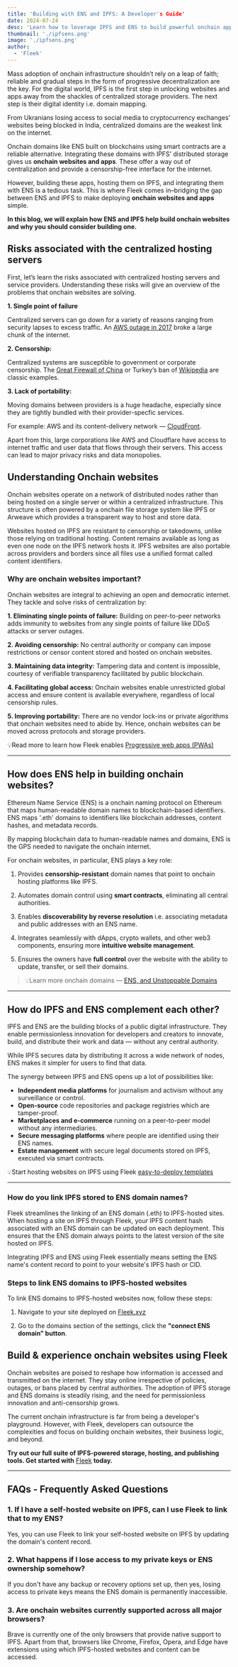 ```yaml
---
title: 'Building with ENS and IPFS: A Developer's Guide'
date: 2024-07-24
desc: 'Learn how to leverage IPFS and ENS to build powerful onchain apps and websites'
thumbnail: './ipfsens.png'
image: './ipfsens.png'
author:
  - 'Fleek'
---
```


Mass adoption of onchain infrastructure shouldn’t rely on a leap of faith; reliable and gradual steps in the form of progressive decentralization are the key. For the digital world, IPFS is the first step in unlocking websites and apps away from the shackles of centralized storage providers. The next step is their digital identity i.e. domain mapping.

From Ukranians losing access to social media to cryptocurrency exchanges’ websites being blocked in India, centralized domains are the weakest link on the internet.

Onchain domains like ENS built on blockchains using smart contracts are a reliable alternative. Integrating these domains with IPFS’ distributed storage gives us **onchain websites and apps**. These offer a way out of centralization and provide a censorship-free interface for the internet.

However, building these apps, hosting them on IPFS, and integrating them with ENS is a tedious task. This is where Fleek comes in–bridging the gap between ENS and IPFS to make deploying **onchain websites and apps** simple.

**In this blog, we will explain how ENS and IPFS help build onchain websites and why you should consider building one.**

## **Risks associated with the centralized hosting servers**

First, let’s learn the risks associated with centralized hosting servers and service providers. Understanding these risks will give an overview of the problems that onchain websites are solving.

**1. Single point of failure**

Centralized servers can go down for a variety of reasons ranging from security lapses to excess traffic. An <u>[AWS outage in 2017](https://www.forbes.com/sites/ryanwhitwam/2017/02/28/amazon-s3-outage-has-broken-a-large-chunk-of-the-internet/?sh=4db3d0f8c467)</u> broke a large chunk of the internet.

**2. Censorship:**

Centralized systems are susceptible to government or corporate censorship. The <u>[Great Firewall of China](https://protonvpn.com/blog/great-firewall-china/)</u> or Turkey’s ban of <u>[Wikipedia](https://www.nytimes.com/2020/01/15/world/europe/turkey-wikipedia-access-restored.html)</u> are classic examples.

**3. Lack of portability:**

Moving domains between providers is a huge headache, especially since they are tightly bundled with their provider-specfic services.

For example: AWS and its content-delivery network — <u>[CloudFront](https://aws.amazon.com/cloudfront/)</u>.

Apart from this, large corporations like AWS and Cloudflare have access to internet traffic and user data that flows through their servers. This access can lead to major privacy risks and data monopolies.

## **Understanding Onchain websites**

Onchain websites operate on a network of distributed nodes rather than being hosted on a single server or within a centralized infrastructure. This structure is often powered by a onchain file storage system like IPFS or Arweave which provides a transparent way to host and store data.

Websites hosted on IPFS are resistant to censorship or takedowns, unlike those relying on traditional hosting. Content remains available as long as even one node on the IPFS network hosts it. IPFS websites are also portable across providers and borders since all files use a unified format called content identifiers.

### **Why are onchain websites important?**

Onchain websites are integral to achieving an open and democratic internet. They tackle and solve risks of centralization by:

**1. Eliminating single points of failure:** Building on peer-to-peer networks adds immunity to websites from any single points of failure like DDoS attacks or server outages.

**2. Avoiding censorship:** No central authority or company can impose restrictions or censor content stored and hosted on onchain websites.

**3. Maintaining data integrity:** Tampering data and content is impossible, courtesy of verifiable transparency facilitated by public blockchain.

**4. Facilitating global access:** Onchain websites enable unrestricted global access and ensure content is available everywhere, regardless of local censorship rules.

**5. Improving portability:** There are no vendor lock-ins or private algorithms that onchain websites need to abide by. Hence, onchain websites can be moved across protocols and storage providers.

💡Read more to learn how Fleek enables <u>[Progressive web apps (PWAs)](https://blog.fleek.xyz/post/builders-stack-pwas/)</u>

---

## **How does ENS help in building onchain websites?**

Ethereum Name Service (ENS) is a onchain naming protocol on Ethereum that maps human-readable domain names to blockchain-based identifiers. ENS maps '.eth' domains to identifiers like blockchain addresses, content hashes, and metadata records.

By mapping blockchain data to human-readable names and domains, ENS is the GPS needed to navigate the onchain internet.

For onchain websites, in particular, ENS plays a key role:

1. Provides **censorship-resistant** domain names that point to onchain hosting platforms like IPFS.

2. Automates domain control using **smart contracts**, eliminating all central authorities.

3. Enables **discoverability by reverse resolution** i.e. associating metadata and public addresses with an ENS name.

4. Integrates seamlessly with dApps, crypto wallets, and other web3 components, ensuring more **intuitive website management**.

5. Ensures the owners have **full control** over the website with the ability to update, transfer, or sell their domains.

> 💡Learn more onchain domains — <u>[ENS, and Unstoppable Domains](./builders-stack-decentralized-domains/)</u>

---

## **How do IPFS and ENS complement each other?**

IPFS and ENS are the building blocks of a public digital infrastructure. They enable permissionless innovation for developers and creators to innovate, build, and distribute their work and data — without any central authority.

While IPFS secures data by distributing it across a wide network of nodes, ENS makes it simpler for users to find that data.

The synergy between IPFS and ENS opens up a lot of possibilities like:

- **Independent media platforms** for journalism and activism without any surveillance or control.
- **Open-source** code repositories and package registries which are tamper-proof.
- **Marketplaces and e-commerce** running on a peer-to-peer model without any intermediaries.
- **Secure messaging platforms** where people are identified using their ENS names.
- **Estate management** with secure legal documents stored on IPFS, executed via smart contracts.

💡Start hosting websites on IPFS using Fleek <u>[easy-to-deploy templates](https://blog.fleek.xyz/post/fleek-templates-guide/)</u>

---

### **How do you link IPFS stored to ENS domain names?**

Fleek streamlines the linking of an ENS domain (.eth) to IPFS-hosted sites. When hosting a site on IPFS through Fleek, your IPFS content hash associated with an ENS domain can be updated on each deployment. This ensures that the ENS domain always points to the latest version of the site hosted on IPFS.

Integrating IPFS and ENS using Fleek essentially means setting the ENS name's content record to point to your website's IPFS hash or CID.

### **Steps to link ENS domains to IPFS-hosted websites**

To link ENS domains to IPFS-hosted websites now, follow these steps:

1. Navigate to your site deployed on <u>[Fleek.xyz](http://fleek.xyz/)</u>

2. Go to the domains section of the settings, click the **"connect ENS domain" button**.

## **Build & experience onchain websites using Fleek**

Onchain websites are poised to reshape how information is accessed and transmitted on the internet. They stay online irrespective of policies, outages, or bans placed by central authorities. The adoption of IPFS storage and ENS domains is steadily rising, and the need for permissionless innovation and anti-censorship grows.

The current onchain infrastructure is far from being a developer's playground. However, with Fleek, developers can outsource the complexities and focus on building onchain websites, their business logic, and beyond.

**Try out our full suite of IPFS-powered storage, hosting, and publishing tools. Get started with** <u>[Fleek](https://fleek.xyz/)</u> **today.**

---

## **FAQs - Frequently Asked Questions**

### **1. If I have a self-hosted website on IPFS, can I use Fleek to link that to my ENS?**

Yes, you can use Fleek to link your self-hosted website on IPFS by updating the domain's content record.

### **2. What happens if I lose access to my private keys or ENS ownership somehow?**

If you don't have any backup or recovery options set up, then yes, losing access to private keys means the ENS domain is permanently inaccessible.

### **3. Are onchain websites currently supported across all major browsers?**

Brave is currently one of the only browsers that provide native support to IPFS. Apart from that, browsers like Chrome, Firefox, Opera, and Edge have extensions using which IPFS-hosted websites and content can be accessed.
